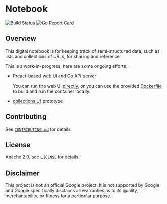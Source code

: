 # Notebook

[![Build Status][github-ci-badge]][github-ci-url]
[![Go Report Card][go-report-card-badge]][go-report-card-url]

[github-ci-badge]: https://github.com/mbrukman/notebook/actions/workflows/main.yml/badge.svg
[github-ci-url]: https://github.com/mbrukman/notebook/actions/workflows/main.yml
[go-report-card-badge]: https://goreportcard.com/badge/github.com/google/code-review-bot
[go-report-card-url]: https://goreportcard.com/report/github.com/google/code-review-bot

## Overview

This digital notebook is for keeping track of semi-structured data, such as
lists and collections of URLs, for sharing and reference.

This is a work-in-progress; here are some ongoing efforts:

* Preact-based [web UI](web/ui/#readme) and [Go API server](web/server)

  You can run the web UI [directly](web/ui/#readme), or you can use the
  provided [Dockerfile](docker) to build and run the container locally.

* [collections UI](prototypes/collections/#readme) prototype

## Contributing

See [`CONTRIBUTING.md`](CONTRIBUTING.md) for details.

## License

Apache 2.0; see [`LICENSE`](LICENSE) for details.

## Disclaimer

This project is not an official Google project. It is not supported by Google
and Google specifically disclaims all warranties as to its quality,
merchantability, or fitness for a particular purpose.
